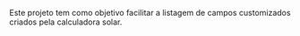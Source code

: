 Este projeto tem como objetivo facilitar a listagem de campos customizados criados pela calculadora solar.